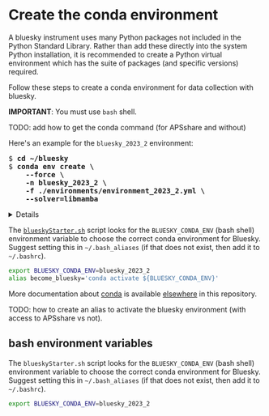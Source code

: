 # Create the conda environment

A bluesky instrument uses many Python packages not included in the Python
Standard Library.  Rather than add these directly into the system Python
installation, it is recommended to create a Python virtual environment which has
the suite of packages (and specific versions) required.

Follow these steps to create a conda environment for data collection with
bluesky.

**IMPORTANT**:  You must use `bash` shell.

TODO: add how to get the conda command (for APSshare and without)

Here's an example for the `bluesky_2023_2` environment:

<pre>
$ <b>cd ~/bluesky</b>
$ <b>conda env create \
    --force \
    -n bluesky_2023_2 \
    -f ./environments/environment_2023_2.yml \
    --solver=libmamba</b>
</pre>

<details>

In the commands above, a long command has been split over several lines to make
it clearer to read and also to take less screen width. We could enter the
<code>conda env</code> command all one one line.  These commands work the same
as the one above.

<pre>
$ <b>cd ~/bluesky</b>
$ <b>conda env create --force -n bluesky_2023_2 -f ./environments/environment_2023_2.yml --solver=libmamba</b>
</pre>

</details>

The [`blueskyStarter.sh`](../instrument/_getting_started.rst) script looks for the
`BLUESKY_CONDA_ENV` (bash shell) environment variable to choose the correct
conda environment for Bluesky.  Suggest setting this in `~/.bash_aliases` (if
that does not exist, then add it to `~/.bashrc`).

```bash
export BLUESKY_CONDA_ENV=bluesky_2023_2
alias become_bluesky='conda activate ${BLUESKY_CONDA_ENV}'
```

More documentation about [conda](../reference/_conda_base.md) is available
[elsewhere](../reference/_conda_environment.md) in this repository.

TODO: how to create an alias to activate the bluesky environment (with access to APSshare vs not).

## bash environment variables

The `blueskyStarter.sh` script looks for the `BLUESKY_CONDA_ENV` (bash shell)
environment variable to choose the correct conda environment for Bluesky.
Suggest setting this in `~/.bash_aliases` (if that does not exist, then add it
to `~/.bashrc`).

```bash
export BLUESKY_CONDA_ENV=bluesky_2023_2
```